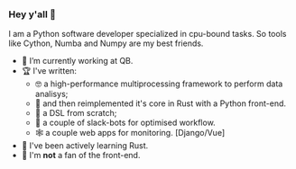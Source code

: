 ### Hey y'all 👋

I am a Python software developer specialized in cpu-bound tasks.
So tools like Cython, Numba and Numpy are my best friends.

- 👷 I’m currently working at QB.
- 🏆 I've written: 
  - 🤓 a high-performance multiprocessing framework to perform data analisys;
  - 🦀 and then reimplemented it's core in Rust with a Python front-end. 
  - 🤟 a DSL from scratch; 
  - 🤖 a couple of slack-bots for optimised workflow.
  - 🕸 a couple web apps for monitoring. [Django/Vue]
- 🦀 I've been actively learning Rust.
- 🤢 I'm **not** a fan of the front-end.

